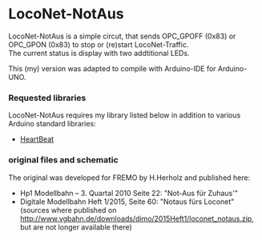 # LocoNet-NotAus

LocoNet-NotAus is a simple circut, that sends OPC_GPOFF (0x83) or OPC_GPON (0x83) to stop or (re)start LocoNet-Traffic.<br>
The current status is display with two addtitional LEDs.

This (my) version was adapted to compile with Arduino-IDE for Arduino-UNO.

### Requested libraries
LocoNet-NotAus requires my library listed below in addition to various Arduino standard libraries:<br> 
- [HeartBeat](https://www.github.com/Kruemelbahn/HeartBeat)

### original files and schematic
The original was developed for FREMO by H.Herholz and published here:<br>
- Hp1 Modellbahn – 3. Quartal 2010 Seite 22: "Not-Aus für Zuhaus'"<br>
- Digitale Modellbahn Heft 1/2015, Seite 60: "Notaus fürs Loconet"<br>
(sources where published on http://www.vgbahn.de/downloads/dimo/2015Heft1/loconet_notaus.zip, but are not longer available there)
